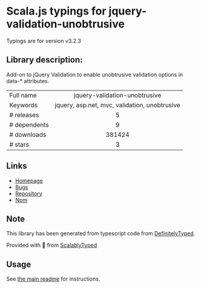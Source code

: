 
# Scala.js typings for jquery-validation-unobtrusive

Typings are for version v3.2.3

## Library description:
Add-on to jQuery Validation to enable unobtrusive validation options in data-* attributes.

|                    |                 |
| ------------------ | :-------------: |
| Full name          | jquery-validation-unobtrusive |
| Keywords           | jquery, asp.net, mvc, validation, unobtrusive |
| # releases         | 5 |
| # dependents       | 9 |
| # downloads        | 381424 |
| # stars            | 3 |

## Links
- [Homepage](https://github.com/aspnet/jquery-validation-unobtrusive)
- [Bugs](https://github.com/aspnet/jquery-validation-unobtrusive/issues)
- [Repository](https://github.com/aspnet/jquery-validation-unobtrusive)
- [Npm](https://www.npmjs.com/package/jquery-validation-unobtrusive)
    


## Note
This library has been generated from typescript code from [DefinitelyTyped](https://definitelytyped.org).

Provided with :purple_heart: from [ScalablyTyped](https://github.com/oyvindberg/ScalablyTyped)

## Usage
See [the main readme](../../readme.md) for instructions.


